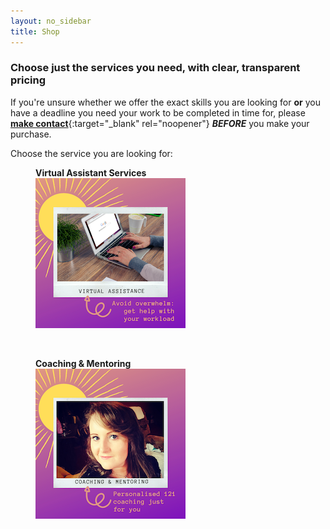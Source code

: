 ```yaml
---
layout: no_sidebar
title: Shop
---
```


### Choose just the services you need, with clear, transparent pricing

If you're unsure whether we offer the exact skills you are looking for **or** you have a deadline you need your work to be completed in time for, please [**make contact**](mailto:support@inspiringlifedesign.com){:target="_blank" rel="noopener"} <i><b>BEFORE</b></i> you make your purchase.

Choose the service you are looking for:

<figure>
  <figcaption><b>Virtual Assistant Services</b></figcaption>
<a href="/shop/shop-va">
  <img src="/i/shop/va.png" alt="Shop Virtual Assistant"></a>
</figure>

<br>
<figure>
  <figcaption><b>Coaching & Mentoring</b></figcaption>
<a href="/shop/shop-coach">
  <img src="/i/shop/coach.png" alt="Shop Mentoring and Coaching"></a>
</figure>



